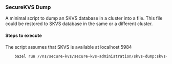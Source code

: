 ### SecureKVS Dump

A minimal script to dump an SKVS database in a cluster into a file.
This file could be restored to SKVS database in the same or a different cluster.

#### Steps to execute

The script assumes that SKVS is available at localhost 5984
```bash
    bazel run //ns/secure-kvs/secure-kvs-administration/skvs-dump:skvs-dump -- --database <database name> --service-account <service account name> --namespace <namespace name> --backup-directory </path/to/backup/directory> --mode=<false|true> # false to backup, true to restore
```
